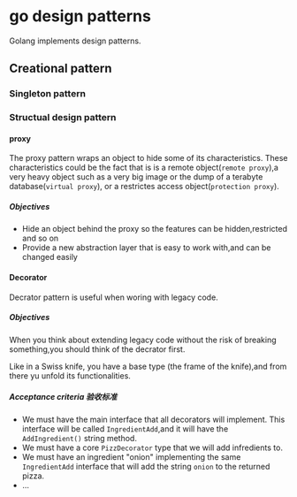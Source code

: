 # go design patterns

Golang implements design patterns.

## Creational pattern

### Singleton pattern



### Structual design pattern

#### proxy

The proxy pattern wraps an object to hide some of its characteristics.
These characteristics could be the fact that is is a remote object(`remote proxy`),a very heavy object such as a very big image or
the dump of a terabyte database(`virtual proxy`), or a restrictes access object(`protection proxy`).

##### Objectives

- Hide an object behind the proxy so the features can be hidden,restricted and so on
- Provide a new abstraction layer that is easy to work with,and can be changed easily

#### Decorator

Decrator pattern is useful when woring with legacy code. 

##### Objectives

When you think about extending legacy code without the risk of breaking something,you should think of the decrator first.

Like in a Swiss knife, you have a base type (the frame of the knife),and from there yu unfold its functionalities.

##### Acceptance criteria 验收标准

- We must have the main interface that all decorators will implement. This interface will be called `IngredientAdd`,and it will have the `AddIngredient()` string method.
- We must have a core `PizzDecorator` type that we will add infredients to.
- We must have an ingredient "onion" implementing the same `IngredientAdd` interface that will add the string `onion` to the returned pizza.
- ...